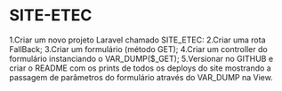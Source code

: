 # SITE-ETEC
1.Criar um novo projeto Laravel chamado SITE_ETEC: 2.Criar uma rota FallBack; 3.Criar um formulário (método GET); 4.Criar um controller do formulário instanciando o VAR_DUMP($_GET); 5.Versionar no GITHUB e criar o README com os prints de todos os deploys do site mostrando a passagem de parâmetros do formulário através do VAR_DUMP na View.
